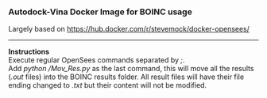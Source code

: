 ### Autodock-Vina Docker Image for BOINC usage

Largely based on <https://hub.docker.com/r/stevemock/docker-opensees/>

--------

**Instructions**  
Execute regular OpenSees commands separated by *;*.  
Add *python /Mov_Res.py* as the last command, this will move all the results (*.out* files) into the BOINC results folder. All
result files will have their file ending changed to *.txt* but their content will not be modified.
